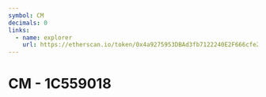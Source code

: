 ```yaml
---
symbol: CM
decimals: 0
links:
  - name: explorer
    url: https://etherscan.io/token/0x4a9275953DBAd3fb7122240E2F666cfe22818805
---
```


# CM - 1C559018
